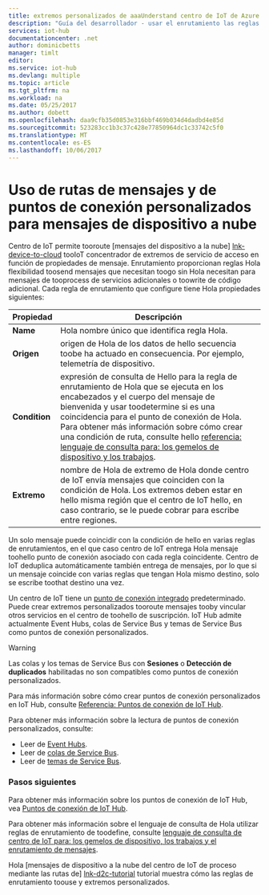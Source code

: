 ```yaml
---
title: extremos personalizados de aaaUnderstand centro de IoT de Azure | Documentos de Microsoft
description: "Guía del desarrollador - usar el enrutamiento las reglas de los puntos de conexión de toocustom de tooroute mensajes del dispositivo a la nube."
services: iot-hub
documentationcenter: .net
author: dominicbetts
manager: timlt
editor: 
ms.service: iot-hub
ms.devlang: multiple
ms.topic: article
ms.tgt_pltfrm: na
ms.workload: na
ms.date: 05/25/2017
ms.author: dobett
ms.openlocfilehash: daa9cfb35d0853e316bbf469b034d4dadbd4e85d
ms.sourcegitcommit: 523283cc1b3c37c428e77850964dc1c33742c5f0
ms.translationtype: MT
ms.contentlocale: es-ES
ms.lasthandoff: 10/06/2017
---
```

# <a name="use-message-routes-and-custom-endpoints-for-device-to-cloud-messages"></a>Uso de rutas de mensajes y de puntos de conexión personalizados para mensajes de dispositivo a nube

Centro de IoT permite tooroute [mensajes del dispositivo a la nube] [ lnk-device-to-cloud] tooIoT concentrador de extremos de servicio de acceso en función de propiedades de mensaje. Enrutamiento proporcionan reglas Hola flexibilidad toosend mensajes que necesitan toogo sin Hola necesitan para mensajes de tooprocess de servicios adicionales o toowrite de código adicional. Cada regla de enrutamiento que configure tiene Hola propiedades siguientes:

| Propiedad      | Descripción |
| ------------- | ----------- |
| **Name**      | Hola nombre único que identifica regla Hola. |
| **Origen**    | origen de Hola de los datos de hello secuencia toobe ha actuado en consecuencia. Por ejemplo, telemetría de dispositivo. |
| **Condition** | expresión de consulta de Hello para la regla de enrutamiento de Hola que se ejecuta en los encabezados y el cuerpo del mensaje de bienvenida y usar toodetermine si es una coincidencia para el punto de conexión de Hola. Para obtener más información sobre cómo crear una condición de ruta, consulte hello [referencia: lenguaje de consulta para: los gemelos de dispositivo y los trabajos][lnk-devguide-query-language]. |
| **Extremo**  | nombre de Hola de extremo de Hola donde centro de IoT envía mensajes que coinciden con la condición de Hola. Los extremos deben estar en hello misma región que el centro de IoT hello, en caso contrario, se le puede cobrar para escribe entre regiones. |

Un solo mensaje puede coincidir con la condición de hello en varias reglas de enrutamientos, en el que caso centro de IoT entrega Hola mensaje toohello punto de conexión asociado con cada regla coincidente. Centro de IoT deduplica automáticamente también entrega de mensajes, por lo que si un mensaje coincide con varias reglas que tengan Hola mismo destino, solo se escribe toothat destino una vez.

Un centro de IoT tiene un [punto de conexión integrado][lnk-built-in] predeterminado. Puede crear extremos personalizados tooroute mensajes tooby vincular otros servicios en el centro de toohello de suscripción. IoT Hub admite actualmente Event Hubs, colas de Service Bus y temas de Service Bus como puntos de conexión personalizados.

> [!WARNING]
> Las colas y los temas de Service Bus con **Sesiones** o **Detección de duplicados** habilitadas no son compatibles como puntos de conexión personalizados.

Para más información sobre cómo crear puntos de conexión personalizados en IoT Hub, consulte [Referencia: Puntos de conexión de IoT Hub][lnk-devguide-endpoints].

Para obtener más información sobre la lectura de puntos de conexión personalizados, consulte:

* Leer de [Event Hubs][lnk-getstarted-eh].
* Leer de [colas de Service Bus][lnk-getstarted-queue].
* Leer de [temas de Service Bus][lnk-getstarted-topic].

### <a name="next-steps"></a>Pasos siguientes

Para obtener más información sobre los puntos de conexión de IoT Hub, vea [Puntos de conexión de IoT Hub][lnk-devguide-endpoints].

Para obtener más información sobre el lenguaje de consulta de Hola utilizar reglas de enrutamiento de toodefine, consulte [lenguaje de consulta de centro de IoT para: los gemelos de dispositivo, los trabajos y el enrutamiento de mensajes][lnk-devguide-query-language].

Hola [mensajes de dispositivo a la nube del centro de IoT de proceso mediante las rutas de] [ lnk-d2c-tutorial] tutorial muestra cómo las reglas de enrutamiento toouse y extremos personalizados.

[lnk-built-in]: iot-hub-devguide-messages-read-builtin.md
[lnk-device-to-cloud]: iot-hub-devguide-messages-d2c.md
[lnk-devguide-query-language]: iot-hub-devguide-query-language.md
[lnk-devguide-endpoints]: iot-hub-devguide-endpoints.md
[lnk-d2c-tutorial]: iot-hub-csharp-csharp-process-d2c.md
[lnk-getstarted-eh]: ../event-hubs/event-hubs-csharp-ephcs-getstarted.md
[lnk-getstarted-queue]: ../service-bus-messaging/service-bus-dotnet-get-started-with-queues.md
[lnk-getstarted-topic]: ../service-bus-messaging/service-bus-dotnet-how-to-use-topics-subscriptions.md
